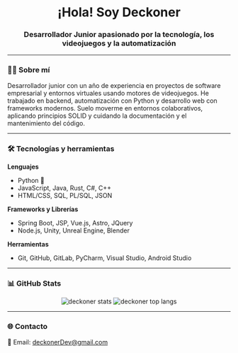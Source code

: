 <h1 align="center">¡Hola! Soy Deckoner</h1>
<h3 align="center">Desarrollador Junior apasionado por la tecnología, los videojuegos y la automatización</h3>

---

### 🧑‍💻 Sobre mí
Desarrollador junior con un año de experiencia en proyectos de software empresarial y entornos virtuales usando motores de videojuegos. He trabajado en backend, automatización con Python y desarrollo web con frameworks modernos. Suelo moverme en entornos colaborativos, aplicando principios SOLID y cuidando la documentación y el mantenimiento del código.

---

### 🛠️ Tecnologías y herramientas
**Lenguajes**  
- Python 🐍  
- JavaScript, Java, Rust, C#, C++  
- HTML/CSS, SQL, PL/SQL, JSON  

**Frameworks y Librerías**  
- Spring Boot, JSP, Vue.js, Astro, JQuery  
- Node.js, Unity, Unreal Engine, Blender  

**Herramientas**  
- Git, GitHub, GitLab, PyCharm, Visual Studio, Android Studio  

---

### 📊 GitHub Stats
<p align="center">
  <img src="https://github-readme-stats.vercel.app/api?username=deckoner&show_icons=true&theme=tokyonight" alt="deckoner stats" />
  <img src="https://github-readme-stats.vercel.app/api/top-langs/?username=deckoner&layout=compact&theme=tokyonight" alt="deckoner top langs" />
</p>

---

### 🌐 Contacto

📧 Email: [deckonerDev@gmail.com](mailto:deckonerDev@gmail.com)
